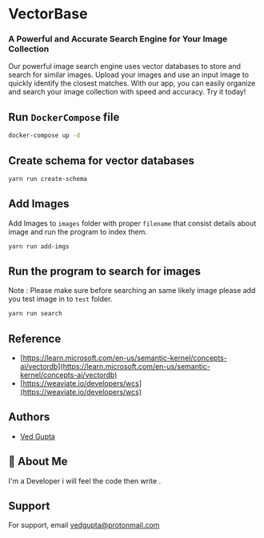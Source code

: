 # VectorBase

### A Powerful and Accurate Search Engine for Your Image Collection

Our powerful image search engine uses vector databases to store and search for similar images. Upload your images and use an input image to quickly identify the closest matches. With our app, you can easily organize and search your image collection with speed and accuracy. Try it today!

## Run `DockerCompose` file

```bash
docker-compose up -d
```

## Create schema for vector databases

```bash
yarn run create-schema
```

## Add Images

Add Images to `images` folder with proper `filename` that consist details about image and run the program to index them.

```bash
yarn run add-imgs
```

## Run the program to search for images

Note : Please make sure before searching an same likely image please add you test image in to `test` folder.

```bash
yarn run search
```

## Reference

- [https://learn.microsoft.com/en-us/semantic-kernel/concepts-ai/vectordb](https://learn.microsoft.com/en-us/semantic-kernel/concepts-ai/vectordb)
- [https://weaviate.io/developers/wcs](https://weaviate.io/developers/wcs)

## Authors

- [Ved Gupta](https://www.github.com/innovatorved)

## 🚀 About Me

I'm a Developer i will feel the code then write .

## Support

For support, email vedgupta@protonmail.com
